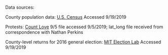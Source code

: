 Data sources:

County population data: [U.S. Census](https://www2.census.gov/programs-surveys/popest/datasets/2010-2018/counties/totals/)
Accessed 9/19/2019

Protests: [Count Love](https://countlove.org/)
9/5 file accessed 9/5/2019; lat_long file received from correspondence with Nathan Perkins

County-level returns for 2016 general election: [MIT Election Lab](https://dataverse.harvard.edu/dataset.xhtml?persistentId=doi:10.7910/DVN/VOQCHQ)
Accessed 9/19/2019
